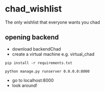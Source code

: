 # chad_wishlist
The only wishlist that everyone wants you chad

## opening backend
 
 - download backendChad
 - create a virtual machine e.g. virtual_chad
```
pip install -r requirements.txt
```
```
python manage.py runserver 0.0.0.0:8000
```
 - go to localhost:8000
 - look around!
